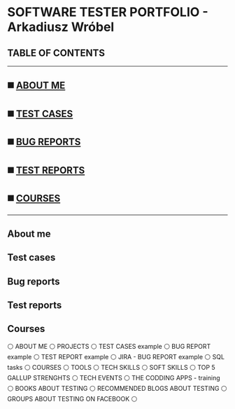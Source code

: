 # **SOFTWARE TESTER PORTFOLIO - Arkadiusz Wróbel**

## TABLE OF CONTENTS

-----
## ◼️ [ABOUT ME](#about-me)
## ◼️ [TEST CASES](#test-cases)
## ◼️ [BUG REPORTS](#bug-reports)
## ◼️ [TEST REPORTS](#test-reports)
## ◼️ [COURSES](#courses)
-----


## About me

## Test cases

## Bug reports

## Test reports

## Courses

⚪ ABOUT ME ⚪ PROJECTS ⚪ TEST CASES example ⚪ BUG REPORT example ⚪ TEST REPORT example ⚪ JIRA - BUG REPORT example ⚪ SQL tasks ⚪ COURSES ⚪ TOOLS ⚪ TECH SKILLS ⚪ SOFT SKILLS ⚪ TOP 5 GALLUP STRENGHTS ⚪ TECH EVENTS ⚪ THE CODDING APPS - training ⚪ BOOKS ABOUT TESTING ⚪ RECOMMENDED BLOGS ABOUT TESTING ⚪ GROUPS ABOUT TESTING ON FACEBOOK ⚪

